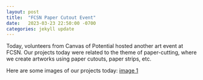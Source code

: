 ```yaml
---
layout: post
title:  "FCSN Paper Cutout Event"
date:   2023-03-23 22:50:00 -0700
categories: jekyll update
---
```

Today, volunteers from Canvas of Potential hosted another art event at FCSN.
Our projects today were related to the theme of paper-cutting, where we create artworks using
paper cutouts, paper strips, etc.

Here are some images of our projects today:
[image 1](../assets/images/gallery/thumbnails/2023-07-10-sunflower-1.jpg)